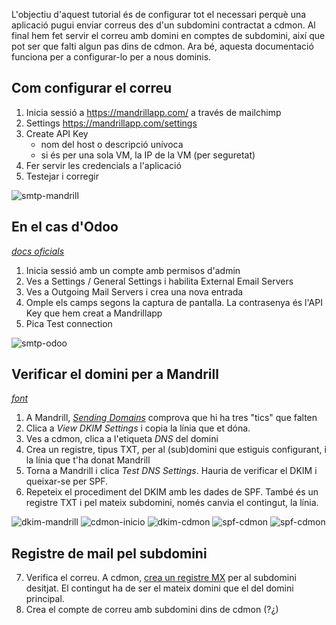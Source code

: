 L'objectiu d'aquest tutorial és de configurar tot el necessari perquè una aplicació pugui enviar correus des d'un subdomini contractat a cdmon. Al final hem fet servir el correu amb domini en comptes de subdomini, així que pot ser que falti algun pas dins de cdmon. Ara bé, aquesta documentació funciona per a configurar-lo per a nous dominis.

## Com configurar el correu

1. Inicia sessió a https://mandrillapp.com/ a través de mailchimp
2. Settings https://mandrillapp.com/settings
3. Create API Key
    * nom del host o descripció unívoca
    * si és per una sola VM, la IP de la VM (per seguretat)
4. Fer servir les credencials a l'aplicació
5. Testejar i corregir

![smtp-mandrill](https://trello-attachments.s3.amazonaws.com/5ba263b6542ddf55e313f2b3/5c910535f97b3b6e51dd6408/c15d6deea41147099c0cafad60adbdaa/imatge.png)

## En el cas d'Odoo
_[docs oficials](https://www.odoo.com/documentation/user/11.0/discuss/email_servers.html)_

1. Inicia sessió amb un compte amb permisos d'admin
2. Ves a Settings / General Settings i habilita External Email Servers
3. Ves a Outgoing Mail Servers i crea una nova entrada
4. Omple els camps segons la captura de pantalla. La contrasenya és l'API Key que hem creat a Mandrillapp
5. Pica Test connection

![smtp-odoo](https://trello-attachments.s3.amazonaws.com/5c910535f97b3b6e51dd6408/946x653/77ae655bd4083e862c1a6a28635e99fd/imatge.png)

## Verificar el domini per a Mandrill
_[font](https://mandrill.zendesk.com/hc/en-us/articles/205582247-About-Domain-Verification)_

1. A Mandrill, _[Sending Domains](https://mandrillapp.com/settings/sending-domains)_ comprova que  hi ha tres "tics" que falten
2. Clica a _View DKIM Settings_ i copia la línia que et dóna.
3. Ves a cdmon, clica a l'etiqueta _DNS_ del domini
4. Crea un registre, tipus TXT, per al (sub)domini que estiguis configurant, i la línia que t'ha donat Mandrill
5. Torna a Mandrill i clica _Test DNS Settings_. Hauria de verificar el DKIM i queixar-se per SPF.
6. Repeteix el procediment del DKIM amb les dades de SPF. També és un registre TXT i pel mateix subdomini, només canvia el contingut, la línia.

![dkim-mandrill](https://trello-attachments.s3.amazonaws.com/5c910535f97b3b6e51dd6408/940x246/c00f086111d5a659dbc4205d74a0f853/cargar_el_27_3_2019_a_las_9_05_54.png)
![cdmon-inicio](https://trello-attachments.s3.amazonaws.com/5ba263b6542ddf55e313f2b3/5c910535f97b3b6e51dd6408/0ad4acf293ce7bbb89148f4754f30bd3/imatge.png)
![dkim-cdmon](https://trello-attachments.s3.amazonaws.com/5ba263b6542ddf55e313f2b3/5c910535f97b3b6e51dd6408/cb42589ba4d2cf79f7633bca7ab95b88/imatge.png)
![spf-cdmon](https://trello-attachments.s3.amazonaws.com/5c910535f97b3b6e51dd6408/940x233/76e0e98d13899fe3bf2aa973039560c4/imatge.png)
![spf-cdmon](https://trello-attachments.s3.amazonaws.com/5ba263b6542ddf55e313f2b3/5c910535f97b3b6e51dd6408/3cada7e7dc7bcbe5545e464551328910/imatge.png)

## Registre de mail pel subdomini

7. Verifica el correu. A cdmon, [crea un registre MX](https://ticket.cdmon.com/es/support/solutions/articles/7000006119-c%c3%b3mo-configurar-el-registro-de-correo-o-registro-mx) per al subdomini desitjat. El contingut ha de ser el mateix domini que el del domini principal.
8. Crea el compte de correu amb subdomini dins de cdmon (?¿)